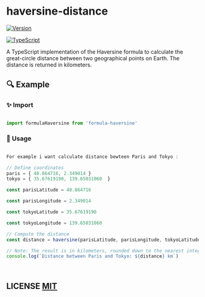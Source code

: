 # haversine-distance

[![Version](http://img.shields.io/npm/v/formula-haversine.svg)](https://www.npmjs.org/package/formula-haversine)

[![TypeScript](https://img.shields.io/badge/TypeScript-✓-blue.svg)](https://www.typescriptlang.org/)


A TypeScript implementation of the Haversine formula to calculate the great-circle distance between two geographical points on Earth. The distance is returned in kilometers.


## 🔍️ Example


### ✨ Import


```typescript

import formulaHaversine from 'formula-haversine'

```


### 📌 Usage


```javascript

For example i want calculate distance bewteen Paris and Tokyo :

// Define coordinates
paris = { 48.864716, 2.349014 }
tokyo = { 35.67619190, 139.65031060  }

const parisLatitude = 48.864716

const parisLongitude = 2.349014

const tokyoLatitude = 35.67619190

const tokyoLongitude = 139.65031060

// Compute the distance
const distance = haversine(parisLatitude, parisLongitude, tokyoLatitude, tokyoLongitude);

// Note: The result is in kilometers, rounded down to the nearest integer.
console.log(`Distance between Paris and Tokyo: ${distance} km`)




```

## LICENSE [MIT](LICENSE)
